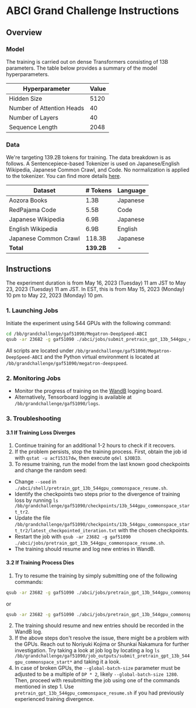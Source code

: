 # ABCI Grand Challenge Instructions
## Overview
### Model
The training is carried out on dense Transformers consisting of 13B parameters. The table below provides a summary of the model hyperparameters.

| Hyperparameter | Value |
|----------|----------|
| Hidden Size | 5120|
| Number of Attention Heads |40|
| Number of Layers |40|
| Sequence Length |2048|

### Data
We're targeting 139.2B tokens for training. The data breakdown is as follows. A Sentencepiece-based Tokenizer is used on Japanese/English Wikipedia, Japanese Common Crawl, and Code. No normalization is applied to the tokenizer. You can find more details [here](https://github.com/kojimano/Megatron-DeepSpeed-ABCI/blob/main/abci/tokenizer/README.md).

| Dataset | # Tokens | Language |
|----------|----------|----------|
| Aozora Books   | 1.3B | Japanese  |
| RedPajama Code   | 5.5B  | Code  |
| Japanese Wikipedia   | 6.9B  | Japanese  |
| English Wikipedia   | 6.9B  | English  |
| Japanese Common Crawl | 118.3B  | Japanese  |
| **Total**   | **139.2B**   | **-**   | 

## Instructions
The experiment duration is from May 16, 2023 (Tuesday) 11 am JST to May 23, 2023 (Tuesday) 11 am JST. In EST, this is from May 15, 2023 (Monday) 10 pm to May 22, 2023 (Monday) 10 pm.

### 1. Launching Jobs
Initiate the experiment using 544 GPUs with the following command:
```bash
cd /bb/grandchallenge/gaf51090/Megatron-DeepSpeed-ABCI
qsub -ar 23682 -g gaf51090 ./abci/jobs/submit_pretrain_gpt_13b_544gpu_commonspace_start.sh
```
All scripts are located under `/bb/grandchallenge/gaf51090/Megatron-DeepSpeed-ABCI` and the Python virtual environment is located at `/bb/grandchallenge/gaf51090/megatron-deepspeed`.

### 2. Monitoring Jobs
- Monitor the progress of training on the [WandB](https://wandb.ai/gpt-fugaku/gpt-abci?workspace=user-kojimano) logging board.
- Alternatively, Tensorboard logging is available at `/bb/grandchallenge/gaf51090/logs`.

### 3. Troubleshooting

#### 3.1 If Training Loss Diverges
1. Continue training for an additional 1-2 hours to check if it recovers.
2. If the problem persists, stop the training process. First, obtain the job id with `qstat -u acf15317dw`, then execute `qdel $JOBID`.
3. To resume training, run the model from the last known good checkpoints and change the random seed:
  - Change `--seed` in `./abci/shell/pretrain_gpt_13b_544gpu_commonspace_resume.sh`.
  - Identify the checkpoints two steps prior to the divergence of training loss by running  `ls /bb/grandchallenge/gaf51090/checkpoints/13b_544gpu_commonspace_start_tr2`.
  - Update the file  `/bb/grandchallenge/gaf51090/checkpoints/13b_544gpu_commonspace_start_tr2/latest_checkpointed_iteration.txt` with the chosen checkpoints.
  - Restart the job with `qsub -ar 23682 -g gaf51090 ./abci/jobs/pretrain_gpt_13b_544gpu_commonspace_resume.sh`.
  - The training should resume and log new entries in WandB.

#### 3.2 If Training Process Dies
1. Try to resume the training by simply submitting one of the following commands: 
```bash
qsub -ar 23682 -g gaf51090 ./abci/jobs/pretrain_gpt_13b_544gpu_commonspace_start.sh
```
or
```bash
qsub -ar 23682 -g gaf51090 ./abci/jobs/pretrain_gpt_13b_544gpu_commonspace_resume.sh
```
2. The training should resume and new entries should be recorded in the WandB log.
3. If the above steps don't resolve the issue, there might be a problem with the GPUs. Reach out to Noriyuki Kojima or Shunkai Nakamura for further investigation. Try taking a look at job log by locating a log `ls /bb/grandchallenge/gaf51090/job_outputs/submit_pretrain_gpt_13b_544gpu_commonspace_start*` and taking it a look.
5. In case of broken GPUs, the `--global-batch-size` parameter must be adjusted to be a multiple of `DP * 2`, likely `--global-batch-size 1280`. Then, proceed with resubmitting the job using one of the commands mentioned in step 1. Use `pretrain_gpt_13b_544gpu_commonspace_resume.sh` if you had previously experienced training divergence.

